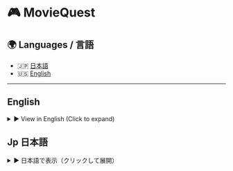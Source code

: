 # 🎮 MovieQuest

## 🌍 Languages / 言語

- 🇯🇵 [日本語](#日本語)
- 🇺🇸 [English](#english)

---

## English
<details>
  <summary>▶️ View in English (Click to expand)</summary>
  
**MovieQuest** is a full-stack web application that allows users to search, browse, and manage movie information and profiles. The frontend is built with **React (Vite)** and the backend uses **Express + MySQL**, implementing **JWT-based HTTP-only Cookie authentication** for secure access.

---

## 🔧 Technologies Used

### 🌟 Frontend

* **React + Vite**: Fast SPA development
* **Chart.js + ag-Grid**: Data visualization (charts and tables)
* **Axios**: HTTP requests with custom instances and credentials (`withCredentials: true`)
* **react-router-dom**: Routing and navigation
* **React Context**: Global management of authentication state

### 🛠️ Backend

* **Node.js + Express**: REST API server with modular routing
* **MySQL (mysql2)**: Fast relational DB connection
* **Knex.js**: Query builder with SQL injection protection and simplified DB operations
* **JWT + HTTP-only Cookie**: Secure access and refresh token management
* **Cookie Parser + CORS**: Handles cookie transmission and origin control
* **HTTPS**: Local secure environment via OpenSSL-generated certificates
* **dotenv**: Environment configuration using `.env` files
* **Swagger (OpenAPI)**: Auto-generated GUI API documentation
* **bcrypt**: Secure password hashing and authentication
* **jsonwebtoken**: Access/Refresh token handling
* **morgan**: HTTP logging for development/debugging

---

## 📁 Directory Structure

```
MovieQuest/
├── my-movie-app/                # Frontend
├── ServerSide_Application/      # Backend
├── .env                         # Environment variables (not committed)
```

### 🔙 Backend

```
ServerSide_Application/
├── app.js              # Express settings
├── server.js           # HTTPS launch script
├── knexfile.js         # DB configuration
├── routes/             # API routes
├── middleware/         # Authentication middleware
├── docs/openapi.json   # Swagger definition
├── public/             # Static files
├── views/              # Error pages
```

### 🎠 Frontend

```
my-movie-app/src/components/
├── api.jsx
├── AuthContext.jsx
├── Home.jsx
├── Login.jsx
├── MovieDetail.jsx
├── Movies.jsx
├── PersonDetail.jsx
├── Profile.jsx
├── Register.jsx
├── setInterceptors.jsx
```

---

## 🚀 Local Development Setup

### 1️⃣ Clone the Repository

```bash
git clone https://github.com/your-username/MovieQuest.git
cd MovieQuest
```

### 2️⃣ Create the `.env` File

This project requires a `.env` file. For security, it is not included in the repository. A sample `.env.example` file is provided. Copy it:

```bash
cp ServerSide_Application/.env.example ServerSide_Application/.env
```

Edit `.env` as follows:

```env
DB_USER=your_mysql_user
DB_PASSWORD=your_mysql_password
JWT_SECRET=your_jwt_secret
SSL_KEY_PATH=./ServerSide_Application/localhost-key.pem
SSL_CERT_PATH=./ServerSide_Application/localhost.pem
```

> ⛔ Do not upload `.env` to GitHub. It contains sensitive credentials.

### 3️⃣ Generate HTTPS Certificates

Using OpenSSL:

```bash
openssl req -nodes -new -x509 -keyout localhost-key.pem -out localhost.pem
```

Place the generated files in the `ServerSide_Application/` folder.

### 4️⃣ Prepare the MySQL Database

```bash
mysql -u root -p
```

```sql
CREATE DATABASE moviequest;
USE moviequest;
SOURCE path/to/dump.sql;
```

### 5️⃣ Install Dependencies

From the project root:

```bash
npm install
```

Or separately:

```bash
cd my-movie-app && npm install
cd ../ServerSide_Application && npm install
```

### 6️⃣ Start the Application

```bash
npm run dev
```

Access URLs:

* Frontend: [http://localhost:5173](http://localhost:5173)
* Backend: [https://localhost:3000](https://localhost:3000)

---

## 📘 API Documentation (Swagger UI)

* [https://localhost:3000/docs](https://localhost:3000/docs)

---

## 🔐 Authentication Flow

1. Client sends POST to `/login`
2. Server issues JWT stored in httpOnly Cookie
3. Axios sends Cookie automatically (`withCredentials: true`)
4. If token is expired, Axios interceptor refreshes it automatically

---

## 📄 License

MIT License © 2025 \Akira Hasuo

---

## 🌟 Technical Highlights

### ✅ Secure Auth System (JWT + HTTP-only Cookie)

* Prevents XSS by storing tokens in httpOnly cookies
* Middleware-protected routes
* Token refresh via Axios interceptor

### 📊 Data Visualization

* Movie stats displayed via Chart.js
* ag-Grid offers paging, filtering, sorting
* Responsive on desktop/mobile

### 📁 Modular Architecture

* Fully separated frontend (React) and backend (Express)
* API/auth logic modularized in `api.jsx` and `setInterceptors.jsx`
* Backend logic structured with `routes/` and `middleware/`

### 📃 API Docs with Swagger

* OpenAPI JSON supports Swagger UI at `/docs`
* Useful for external collaboration and team development

### 🔒 HTTPS Enabled Local Dev

* OpenSSL-generated certificates provide local HTTPS

### 🔀 Advanced Token Handling

* Custom interceptor refreshes token at `/user/refresh`
* Queues concurrent requests until token is valid
* Global auth state managed by `AuthContext.jsx`

### 🛩️ UI/UX Considerations

* Auto-redirect to `/login` for unauthenticated users
* Dynamic navbar based on auth state
* 404 fallback with redirect

### 🔐 Enhanced JWT Security

* Access and refresh tokens stored separately as httpOnly Cookies
* Refresh reuse detection logic
* Middleware `verifyUser.js` restricts access to protected routes

---

## 🙌 Special Thanks

This project was developed as part of the [QUT CAB230](https://www.qut.edu.au/) coursework.

---

</details>

## Jp 日本語
<details>
  <summary>▶️ 日本語で表示（クリックして展開）</summary>

  # 🎬 MovieQuest

**MovieQuest** は、映画情報の検索・閲覧・ユーザ管理機能を備えたフルスタック Web アプリケーションです。
フロントエンドには **React (Vite)**、バックエンドには **Express + MySQL** を使用し、**JWTベースのHTTP-only Cookie認証** を採用しています。

---

## 🔧 使用技術

### 💥 フロントエンド

* **React + Vite**: 高速フロントエンド構築
* **Chart.js + ag-Grid**: グラフと表のデータ可視化
* **Axios**: HTTP通信。カスタムインスタンスと認証付き通信を実装, Cookie付きHTTP通信（`withCredentials: true`）
* **react-router-dom**: ページルーティングとナビゲーション管理
* **react context**: 認証状態のグローバル管理


### 🛠️ バックエンド

* **Node.js + Express**: REST API サーバー、ルーティング機能の分離と拡張が容易な構成
* **MySQL (mysql2)**: 高速なリレーショナルデータベース接続
* **Knex.js**: クエリビルダー / SQLインジェクション対策 / 簡潔なDB操作
* **JWT + Cookie（httpOnly）**: セキュアなアクセストークン + リフレッシュトークン管理
* **Cookie Parser + CORS**: 認証付き通信のためのCookie送信とオリジン制御を明示設定
* **HTTPS**: OpenSSLによる自己署名証明書を使ったローカル環境の安全性確保
* **dotenv**: `.env` ファイルによる環境設定の切り替え
* **Swagger (OpenAPI)**: 自動生成されたGUIドキュメントによりAPI設計が一目で分かる
* **bcrypt**: パスワードの安全なハッシュ化と認証処理
* **jsonwebtoken**: Bearer・Refreshトークンを使い分けた精緻な認可処理
* **morgan**: HTTPログ出力による開発・デバッグ支援

---

## 📁 ディレクトリ構成

```
MovieQuest/
├── my-movie-app/                # フロントエンド
├── ServerSide_Application/      # バックエンド
├── .env                         # 環境変数（非公開）
```

### 🔙 バックエンド

```
ServerSide_Application/
├── app.js              # Express 設定
├── server.js           # HTTPS 起動スクリプト
├── knexfile.js         # DB設定
├── routes/             # API ルーティング
├── middleware/         # 認証ミドルウェア
├── docs/openapi.json   # Swagger 定義
├── public/             # 静的ファイル
├── views/              # エラーページ
```

### 🔠 フロントエンド

```
my-movie-app/src/components/
├── api.jsx
├── AuthContext.jsx
├── Home.jsx
├── Login.jsx
├── MovieDetail.jsx
├── Movies.jsx
├── PersonDetail.jsx
├── Profile.jsx
├── Register.jsx
├── setInterceptors.jsx
```

---

## 🚀 ローカル開発手順

### 1️⃣ リポジトリのクローン

プロジェクトをGitHubからローカルにクローンします：

```bash
# リポジトリをクローン
git clone https://github.com/your-username/MovieQuest.git
cd MovieQuest
```

### 2️⃣ 環境変数ファイル `.env` の準備

プロジェクトには `.env` ファイルが必要ですが、**セキュリティ上の理由から `.env` はリポジトリに含めていません**。
代わりに `.env.example` を提供しているため、これをコピーして作成してください：

```bash
# サンプルファイルから .env ファイルを作成
cp ServerSide_Application/.env.example ServerSide_Application/.env
```

その後、以下のように `.env` を編集してください：

```env
DB_USER=your_mysql_user           # あなたのMySQLユーザー名（例：root）
DB_PASSWORD=your_mysql_password   # あなたのMySQLパスワード
JWT_SECRET=your_jwt_secret        # 任意のランダムな長い文字列を設定してください
SSL_KEY_PATH=./ServerSide_Application/localhost-key.pem  # キーファイルのパス
SSL_CERT_PATH=./ServerSide_Application/localhost.pem     # 証明書ファイルのパス
```

> 🔐 `.env` には **機密情報が含まれるため絶対にGitHub等にアップロードしないでください**。
> `.env.example` は、他の開発者が `.env` を作成する際の参考になります。
> また、`localhost.pem` や `localhost-key.pem` の生成場所が `ServerSide_Application/` ディレクトリであることに注意してください。bash

# サンプルファイルから.envファイルをコピー

```bash
cp ServerSide\_Application/.env.example ServerSide\_Application/.env

````

以下のように `.env` ファイルを編集してください：

```env
DB_USER=your_mysql_user          # MySQLユーザー名（例：root）
DB_PASSWORD=your_mysql_password  # MySQLパスワード
JWT_SECRET=your_secure_jwt_secret  # JWTの秘密鍵
SSL_KEY_PATH=./localhost-key.pem   # HTTPS秘密鍵のパス
SSL_CERT_PATH=./localhost.pem      # HTTPS証明書のパス
````

### 3️⃣ HTTPS証明書の生成 (OpenSSLが必要)

ローカルでHTTPSを使うため、自己署名証明書を生成します：

```bash
# HTTPS用の秘密鍵と証明書の生成
openssl req -nodes -new -x509 -keyout localhost-key.pem -out localhost.pem
```

> 📝 `localhost-key.pem` と `localhost.pem` は `ServerSide_Application/` に配置してください。

### 4️⃣ MySQL データベースの準備

MySQLに接続し、データベースとテーブルを作成します：

```bash
# MySQLにログイン
mysql -u root -p
```

```sql
-- データベースを作成し、SQLダンプを読み込む
CREATE DATABASE moviequest;
USE moviequest;
SOURCE path/to/dump.sql;
```

### 5️⃣ 依存パッケージのインストール

プロジェクトルートで以下を実行して、すべての依存関係を一括でインストールします：

```bash
npm install
```

> `concurrently` を使って `my-movie-app` と `ServerSide_Application` の依存関係が同時にセットアップされます。

必要に応じて、個別にインストールすることも可能です：

```bash
# フロントエンドのみインストール
cd my-movie-app
npm install

# バックエンドのみインストール
cd ../ServerSide_Application
npm install
```

### 6️⃣ アプリケーション起動

プロジェクトルートで以下を実行して、フロントエンドとバックエンドを同時に起動します：

```bash
npm run dev
```

アクセスURL：

* 🌐 フロントエンド: [http://localhost:5173](http://localhost:5173)
* 🔐 バックエンド: [https://localhost:3000](https://localhost:3000)

---

## 📘 API ドキュメント (Swagger UI)

アプリケーション起動後、以下のURLからAPI仕様を確認できます：

* [https://localhost:3000/docs](https://localhost:3000/docs)

---

## 🔐 認証フロー

MovieQuestはJWTとCookieを用いたセキュアな認証方式を採用しています：

1. ユーザーが `/login` にPOSTリクエストを送信
2. サーバーがJWTを生成し `httpOnly Cookie` に保存
3. Axios（フロントエンド）が自動的にCookieを付与して通信（`withCredentials: true`）
4. トークン期限切れ時、インターセプターにより自動更新（リフレッシュ）

---

## 📄 ライセンス

MIT License © 2025 \Akira Hasuo


---
## 🌟 技術的こだわり・アピールポイント
このプロジェクトは、学生課題にとどまらず、実用性・セキュリティ・拡張性 を意識して設計・実装されています。以下は特に注力したポイントです。

## ✅ セキュアな認証システム（JWT + HTTP-only Cookie）
アクセストークンは HTTP-only Cookie に格納し、XSS攻撃から保護

認証済みユーザーのみがアクセスできる保護ルートを Expressミドルウェアで制御

トークンが失効しても Axiosのインターセプター により自動でリフレッシュ可能

## 📊 データの視覚化（Chart.js + ag-Grid）
Chart.js を用いて映画の統計情報や評価の推移を視覚的に表示

ag-Grid により、ページング・フィルター・並べ替え機能付きのデータテーブルを実現

ユーザーに優しいレスポンシブデザインで、デスクトップとモバイル両対応

## 📁 モジュール構成と保守性の高さ
フロントエンドとバックエンドを 完全に分離（React + Express）

API通信や認証処理を api.jsx・setInterceptors.jsx に分離し、責務分割と可読性 を実現

Express 側も routes/, middleware/ などでディレクトリ構成を整理

## 📜 APIドキュメントの自動生成（Swagger）
/docs にアクセスするだけで、すべてのAPIエンドポイントと仕様を確認可能

OpenAPI準拠により、フロント・バック間の連携がスムーズに

今後のチーム開発や外部公開を見据えた設計

## 🔐 HTTPS 対応ローカル開発
OpenSSL を用いて、自己署名証明書による HTTPS ローカル開発環境を構築

## 🔁 自動トークン更新の高度な認証処理
setInterceptors.jsx にて Axiosインターセプターをカスタム実装

アクセストークンの有効期限切れ時、/user/refresh エンドポイントで自動リフレッシュ

リクエスト待機キュー (failedQueue) を用いて並列リクエストを正しく処理

ログイン状態は AuthContext.jsx によりアプリ全体でグローバル管理され、状態が即座に反映される

## 🧩 UI/UX設計の工夫
ログイン未認証時にはプロフィールに自動リダイレクト

profile.jsx 内でログインしていないと /login に自動転送される

App.jsx のナビゲーションバーには ログイン状態に応じて表示を変更（ユーザー名・ログアウトメニュー）

404 Not Found ページにも自動リダイレクト処理を実装し、ユーザー迷子を防止

## 🔐 セキュアなJWT認証（アクセストークン + リフレッシュトークン）
user.js にて、JWTのアクセストークンとリフレッシュトークンをhttpOnly Cookieに分離して保存。

トークンは/refreshで安全に更新、/logoutで失効。

verifyUser.js ミドルウェアで保護ルートにアクセス制限。

## 🧠 高度なトークンバリデーション設計
Cookieに保存されたトークンを 完全にサーバー側でのみ管理（XSS対策）

refreshToken 再利用の検出・拒否ロジックあり（user.refresh_token の使い捨て管理）

## 📚 SwaggerによるAPIドキュメントの自動生成
swagger-ui-express を使用し /docs から 全てのエンドポイントをGUI上で確認可能

OpenAPI仕様に沿った openapi.json を手動または自動で管理可能

---


## 🙌 Special Thanks

本プロジェクトは [QUT CAB230](https://www.qut.edu.au/) の課題をベースに構築されました。



</details>

